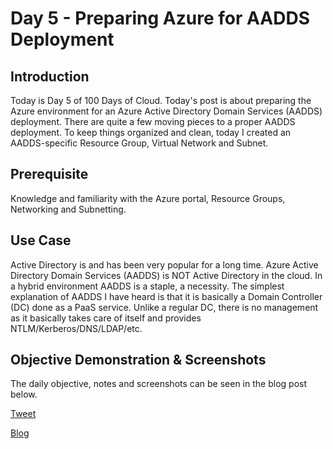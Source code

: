 # Day 5 - Preparing Azure for AADDS Deployment

## Introduction

Today is Day 5 of 100 Days of Cloud. Today's post is about preparing the Azure environment for an Azure Active Directory Domain Services (AADDS) deployment. There are quite a few moving pieces to a proper AADDS deployment. To keep things organized and clean, today I created an AADDS-specific Resource Group, Virtual Network and Subnet.

## Prerequisite

Knowledge and familiarity with the Azure portal, Resource Groups, Networking and Subnetting.

## Use Case

Active Directory is and has been very popular for a long time. Azure Active Directory Domain Services (AADDS) is NOT Active Directory in the cloud. In a hybrid environment AADDS is a staple, a necessity. The simplest explanation of AADDS I have heard is that it is basically a Domain Controller (DC) done as a PaaS service. Unlike a regular DC, there is no management as it basically takes care of itself and provides NTLM/Kerberos/DNS/LDAP/etc.

## Objective Demonstration & Screenshots

The daily objective, notes and screenshots can be seen in the blog post below.

[Tweet](https://twitter.com/LogPhile/status/1412168212507250692)

[Blog](https://logphile.com/2021/07/12/100daysofcloud-day-5-preparing-azure-for-aads-1-of-6/)
